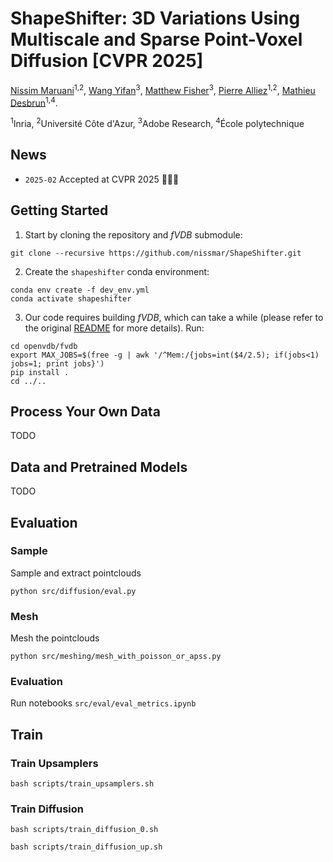 

# ShapeShifter: 3D Variations Using Multiscale and Sparse Point-Voxel Diffusion [CVPR 2025]

[Nissim Maruani](https://nissmar.github.io)<sup>1,2</sup>, [Wang Yifan](https://yifita.netlify.app)<sup>3</sup>, [Matthew Fisher](https://techmatt.github.io)<sup>3</sup>, [Pierre Alliez](https://team.inria.fr/titane/pierre-alliez/)<sup>1,2</sup>, [Mathieu Desbrun](https://pages.saclay.inria.fr/mathieu.desbrun/)<sup>1,4</sup>.

<sup>1</sup>Inria, <sup>2</sup>Université Côte d'Azur, <sup>3</sup>Adobe Research, <sup>4</sup>École polytechnique

## News

- `2025-02` Accepted at CVPR 2025 🚀🚀🚀

## Getting Started

1. Start by cloning the repository and *fVDB* submodule:

```shell
git clone --recursive https://github.com/nissmar/ShapeShifter.git
```

2. Create the `shapeshifter` conda environment:
````shell
conda env create -f dev_env.yml
conda activate shapeshifter
````


3. Our code requires building *fVDB*, which can take a while (please refer to the original [README](openvdb/fvdb/README.md) for more details). Run: 
```shell
cd openvdb/fvdb
export MAX_JOBS=$(free -g | awk '/^Mem:/{jobs=int($4/2.5); if(jobs<1) jobs=1; print jobs}')
pip install .
cd ../..
```
 
## Process Your Own Data

TODO

## Data and Pretrained Models
 
TODO

## Evaluation



### Sample

Sample and extract pointclouds
```shell
python src/diffusion/eval.py
``` 

### Mesh

Mesh the pointclouds 
```shell
python src/meshing/mesh_with_poisson_or_apss.py
```

### Evaluation
 
Run notebooks `src/eval/eval_metrics.ipynb`

## Train 

### Train Upsamplers

`bash scripts/train_upsamplers.sh`

### Train Diffusion

`bash scripts/train_diffusion_0.sh`

`bash scripts/train_diffusion_up.sh`

